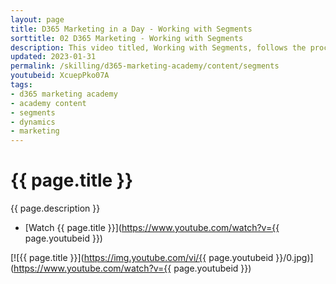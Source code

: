 ```yaml
---
layout: page
title: D365 Marketing in a Day - Working with Segments
sorttitle: 02 D365 Marketing - Working with Segments
description: This video titled, Working with Segments, follows the process of creating a variety of Segments to leverage in  Customer journeys. 
updated: 2023-01-31
permalink: /skilling/d365-marketing-academy/content/segments
youtubeid: XcuepPko07A
tags: 
- d365 marketing academy
- academy content
- segments
- dynamics
- marketing
---
```


# {{ page.title }}

{{ page.description }}

* [Watch {{ page.title }}](https://www.youtube.com/watch?v={{ page.youtubeid }})

[![{{ page.title }}](https://img.youtube.com/vi/{{ page.youtubeid }}/0.jpg)](https://www.youtube.com/watch?v={{ page.youtubeid }})

